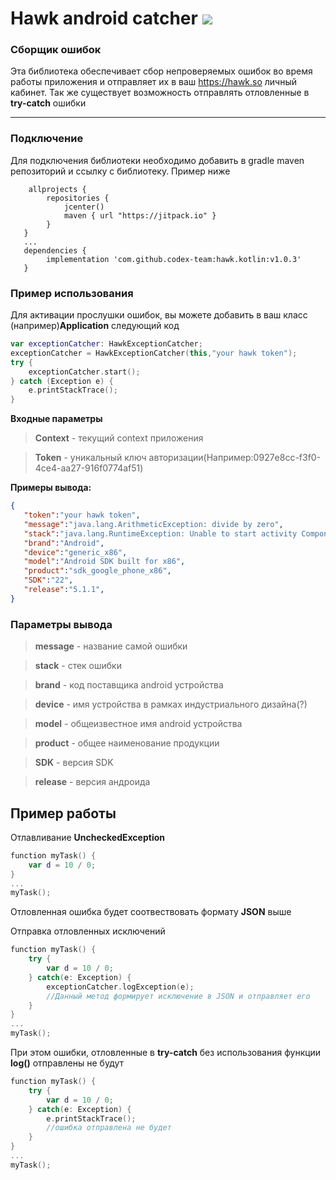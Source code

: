 # Hawk android catcher ![](https://jitpack.io/v/jitpack/maven-simple.svg?style=flat-square)
### Сборщик ошибок 
Эта библиотека обеспечивает сбор непроверяемых ошибок во время работы приложения и отправляет их в ваш https://hawk.so личный кабинет.
Так же существует возможность отправлять отловленные в **try-catch** ошибки

-----

### Подключение
Для подключения библиотеки необходимо добавить в gradle maven репозиторий и ссылку с библиотеку. Пример ниже 
```
    allprojects {
        repositories {
            jcenter()
            maven { url "https://jitpack.io" }
        }
   }
   ...
   dependencies {
    	implementation 'com.github.codex-team:hawk.kotlin:v1.0.3'
   }
```
### Пример использования
Для активации прослушки ошибок, вы можете добавить в ваш класс (например)**Application** следующий код

```kotlin
var exceptionCatcher: HawkExceptionCatcher;
exceptionCatcher = HawkExceptionCatcher(this,"your hawk token");
try {
    exceptionCatcher.start();
} catch (Exception e) {
    e.printStackTrace();
}
```
**Входные параметры** 

> **Context** - текущий context приложения

> **Token** - уникальный ключ авторизации(Например:0927e8cc-f3f0-4ce4-aa27-916f0774af51)

**Примеры вывода:**
```json
{  
   "token":"your hawk token",
   "message":"java.lang.ArithmeticException: divide by zero",
   "stack":"java.lang.RuntimeException: Unable to start activity ComponentInfo{com.hawkandroidcatcher.akscorp.hawkandroidcatcher\/com.hawkandroidcatcher.akscorp.hawkandroidcatcher.SampleMainActivity}: java.lang.ArithmeticException: divide by zero",
   "brand":"Android",
   "device":"generic_x86",
   "model":"Android SDK built for x86",
   "product":"sdk_google_phone_x86",
   "SDK":"22",
   "release":"5.1.1",
}
```

### Параметры вывода
> **message** - название самой ошибки

> **stack** - стек ошибки

> **brand** - код поставщика android устройства

> **device** - имя устройства в рамках индустриального дизайна(?)

> **model** - общеизвестное имя android устройства

> **product** - общее наименование продукции

> **SDK** - версия SDK

> **release** - версия андроида

## Пример работы  

Отлавливание **UncheckedException**

```kotlin
function myTask() {
	var d = 10 / 0;
}
...
myTask();
```
Отловленная ошибка будет соотвествовать формату **JSON** выше

Отправка отловленных исключений

```kotlin
function myTask() {
    try {
        var d = 10 / 0;
    } catch(e: Exception) {
        exceptionCatcher.logException(e); 
        //Данный метод формирует исключение в JSON и отправляет его
    }
}
...
myTask();
```
При этом ошибки, отловленные в **try-catch** без использования функции **log()** отправлены не будут

```kotlin
function myTask() {
    try {
        var d = 10 / 0;
    } catch(e: Exception) {
        e.printStackTrace();
        //ошибка отправлена не будет
    }
}
...
myTask();
```
